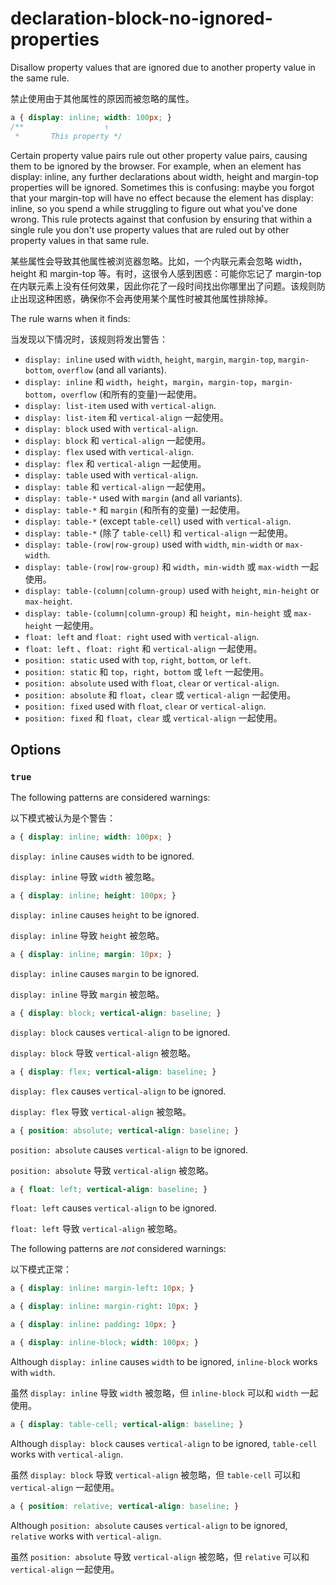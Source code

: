 # declaration-block-no-ignored-properties

Disallow property values that are ignored due to another property value in the same rule.

禁止使用由于其他属性的原因而被忽略的属性。

```css
a { display: inline; width: 100px; }
/**                  ↑
 *       This property */
```

Certain property value pairs rule out other property value pairs, causing them to be ignored by the browser. For example, when an element has display: inline, any further declarations about width, height and margin-top properties will be ignored. Sometimes this is confusing: maybe you forgot that your margin-top will have no effect because the element has display: inline, so you spend a while struggling to figure out what you've done wrong. This rule protects against that confusion by ensuring that within a single rule you don't use property values that are ruled out by other property values in that same rule.

某些属性会导致其他属性被浏览器忽略。比如，一个内联元素会忽略 width，height 和 margin-top 等。有时，这很令人感到困惑：可能你忘记了 margin-top 在内联元素上没有任何效果，因此你花了一段时间找出你哪里出了问题。该规则防止出现这种困惑，确保你不会再使用某个属性时被其他属性排除掉。

The rule warns when it finds:

当发现以下情况时，该规则将发出警告：

-   `display: inline` used with `width`, `height`, `margin`, `margin-top`, `margin-bottom`, `overflow` (and all variants).
-   `display: inline` 和 `width`，`height`，`margin`，`margin-top`，`margin-bottom`，`overflow` (和所有的变量)一起使用。
-   `display: list-item` used with `vertical-align`.
-   `display: list-item` 和 `vertical-align` 一起使用。
-   `display: block` used with `vertical-align`.
-   `display: block` 和 `vertical-align` 一起使用。
-   `display: flex` used with `vertical-align`.
-   `display: flex` 和 `vertical-align` 一起使用。
-   `display: table` used with `vertical-align`.
-   `display: table` 和 `vertical-align` 一起使用。
-   `display: table-*` used with `margin` (and all variants).
-   `display: table-*` 和 `margin` (和所有的变量) 一起使用。
-   `display: table-*` (except `table-cell`) used with `vertical-align`.
-   `display: table-*` (除了 `table-cell`) 和 `vertical-align` 一起使用。
-   `display: table-(row|row-group)` used with `width`, `min-width` or `max-width`.
-   `display: table-(row|row-group)` 和 `width`，`min-width` 或 `max-width` 一起使用。
-   `display: table-(column|column-group)` used with `height`, `min-height` or `max-height`.
-   `display: table-(column|column-group)` 和 `height`，`min-height` 或 `max-height` 一起使用。
-   `float: left` and `float: right` used with `vertical-align`.
-   `float: left` 、`float: right` 和 `vertical-align` 一起使用。
-   `position: static` used with `top`, `right`, `bottom`, or `left`.
-   `position: static` 和 `top`，`right`，`bottom` 或 `left` 一起使用。
-   `position: absolute` used with `float`, `clear` or `vertical-align`.
-   `position: absolute` 和 `float`，`clear` 或 `vertical-align` 一起使用。
-   `position: fixed` used with `float`, `clear` or `vertical-align`.
-   `position: fixed` 和 `float`，`clear` 或 `vertical-align` 一起使用。

## Options

### `true`

The following patterns are considered warnings:

以下模式被认为是个警告：

```css
a { display: inline; width: 100px; }
```

`display: inline` causes `width` to be ignored.

`display: inline` 导致 `width` 被忽略。

```css
a { display: inline; height: 100px; }
```

`display: inline` causes `height` to be ignored.

`display: inline` 导致 `height` 被忽略。

```css
a { display: inline; margin: 10px; }
```

`display: inline` causes `margin` to be ignored.

`display: inline` 导致 `margin` 被忽略。

```css
a { display: block; vertical-align: baseline; }
```

`display: block` causes `vertical-align` to be ignored.

`display: block` 导致 `vertical-align` 被忽略。

```css
a { display: flex; vertical-align: baseline; }
```

`display: flex` causes `vertical-align` to be ignored.

`display: flex` 导致 `vertical-align` 被忽略。

```css
a { position: absolute; vertical-align: baseline; }
```

`position: absolute` causes `vertical-align` to be ignored.

`position: absolute` 导致 `vertical-align` 被忽略。

```css
a { float: left; vertical-align: baseline; }
```

`float: left` causes `vertical-align` to be ignored.

`float: left` 导致 `vertical-align` 被忽略。

The following patterns are *not* considered warnings:

以下模式正常：

```css
a { display: inline: margin-left: 10px; }
```

```css
a { display: inline: margin-right: 10px; }
```

```css
a { display: inline: padding: 10px; }
```

```css
a { display: inline-block; width: 100px; }
```

Although `display: inline` causes `width` to be ignored, `inline-block` works with `width`.

虽然 `display: inline` 导致 `width` 被忽略，但 `inline-block` 可以和 `width` 一起使用。

```css
a { display: table-cell; vertical-align: baseline; }
```

Although `display: block` causes `vertical-align` to be ignored, `table-cell` works with `vertical-align`.

虽然 `display: block` 导致 `vertical-align`  被忽略，但 `table-cell` 可以和 `vertical-align` 一起使用。

```css
a { position: relative; vertical-align: baseline; }
```

Although `position: absolute` causes `vertical-align` to be ignored, `relative` works with `vertical-align`.

虽然 `position: absolute` 导致 `vertical-align`  被忽略，但 `relative` 可以和 `vertical-align` 一起使用。
